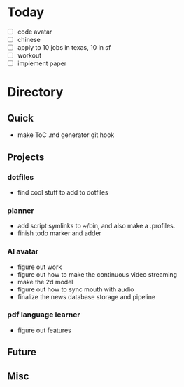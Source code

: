 # Today
- [ ] code avatar
- [ ] chinese
- [ ] apply to 10 jobs in texas, 10 in sf
- [ ] workout
- [ ] implement paper
# Directory
## Quick 
- make ToC .md generator git hook
## Projects
### dotfiles
- find cool stuff to add to dotfiles
### planner
- add script symlinks to ~/bin, and also make a .profiles.
- finish todo marker and adder
### AI avatar
- figure out work
- figure out how to make the continuous video streaming
- make the 2d model
- figure out how to sync mouth with audio
- finalize the news database storage and pipeline
### pdf language learner
- figure out features
## Future
## Misc
